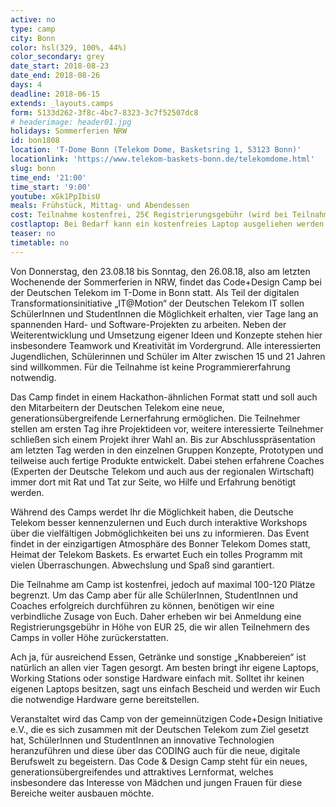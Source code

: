 ```yaml
---
active: no
type: camp
city: Bonn
color: hsl(329, 100%, 44%)
color_secondary: grey
date_start: 2018-08-23
date_end: 2018-08-26
days: 4
deadline: 2018-06-15
extends: _layouts.camps
form: 5133d262-3f8c-4bc7-8323-3c7f52507dc8
# headerimage: header01.jpg
holidays: Sommerferien NRW
id: bon1808
location: 'T-Dome Bonn (Telekom Dome, Basketsring 1, 53123 Bonn)'
locationlink: 'https://www.telekom-baskets-bonn.de/telekomdome.html'
slug: bonn
time_end: '21:00'
time_start: '9:00'
youtube: xGk1PpIbisU
meals: Frühstück, Mittag- und Abendessen
cost: Teilnahme kostenfrei, 25€ Registrierungsgebühr (wird bei Teilnahme am Code & Design Camp in voller Höhe erstattet)
costlaptop: Bei Bedarf kann ein kostenfreies Laptop ausgeliehen werden
teaser: no
timetable: no
---
```

<div class="text-lg"><p class="mt-2 mb-4">Von Donnerstag, den 23.08.18 bis Sonntag, den 26.08.18, also am letzten Wochenende der Sommerferien in NRW, findet das Code+Design Camp bei der Deutschen Telekom im T-Dome in Bonn statt. Als Teil der digitalen Transformationsinitiative „IT@Motion“ der Deutschen Telekom IT sollen SchülerInnen und StudentInnen die Möglichkeit erhalten, vier Tage lang an spannenden Hard- und Software-Projekten zu arbeiten. Neben der Weiterentwicklung und Umsetzung eigener Ideen und Konzepte stehen hier insbesondere Teamwork und Kreativität im Vordergrund. Alle interessierten Jugendlichen, Schülerinnen und Schüler im Alter zwischen 15 und 21 Jahren sind willkommen. Für die Teilnahme ist keine Programmiererfahrung notwendig.</p>

<p class="mb-4">Das Camp findet in einem Hackathon-ähnlichen Format statt und soll auch den Mitarbeitern der Deutschen Telekom eine neue, generationsübergreifende Lernerfahrung ermöglichen.
Die Teilnehmer stellen am ersten Tag ihre Projektideen vor, weitere interessierte Teilnehmer schließen sich einem Projekt ihrer Wahl an. Bis zur Abschlusspräsentation am letzten Tag werden in den einzelnen Gruppen Konzepte, Prototypen und teilweise auch fertige Produkte entwickelt. Dabei stehen erfahrene Coaches (Experten der Deutsche Telekom und auch aus der regionalen Wirtschaft) immer dort mit Rat und Tat zur Seite, wo Hilfe und Erfahrung benötigt werden.</p>



<p class="mb-4">Während des Camps werdet Ihr die Möglichkeit haben, die Deutsche Telekom besser kennenzulernen und Euch durch interaktive Workshops über die vielfältigen Jobmöglichkeiten bei uns zu informieren. Das Event findet in der einzigartigen Atmosphäre des Bonner Telekom Domes statt, Heimat der Telekom Baskets. Es erwartet Euch ein tolles Programm mit vielen Überraschungen. Abwechslung und Spaß sind garantiert.
</p>

<p class="mb-4">Die Teilnahme am Camp ist kostenfrei, jedoch auf maximal 100-120 Plätze begrenzt. Um das Camp aber für alle SchülerInnen, StudentInnen und Coaches erfolgreich durchführen zu können, benötigen wir eine verbindliche Zusage von Euch. Daher erheben wir bei Anmeldung eine Registrierungsgebühr in Höhe von EUR 25, die wir allen Teilnehmern des Camps in voller Höhe zurückerstatten.
</p>

<p class="mb-4">Ach ja, für ausreichend Essen, Getränke und sonstige „Knabbereien“ ist natürlich an allen vier Tagen gesorgt. Am besten bringt ihr eigene Laptops, Working Stations oder sonstige Hardware einfach mit. Solltet ihr keinen eigenen Laptops besitzen, sagt uns einfach Bescheid und werden wir Euch die notwendige Hardware gerne bereitstellen.
</p>

<p class="mb-4">Veranstaltet wird das Camp von der gemeinnützigen Code+Design Initiative e.V., die es sich zusammen mit der Deutschen Telekom zum Ziel gesetzt hat, SchülerInnen und StudentInnen an innovative  Technologien heranzuführen und diese über das CODING auch für die neue, digitale Berufswelt zu begeistern. Das Code & Design Camp steht für ein neues, generationsübergreifendes und attraktives Lernformat, welches insbesondere das Interesse von Mädchen und jungen Frauen für diese Bereiche weiter ausbauen möchte.
</p></div>
